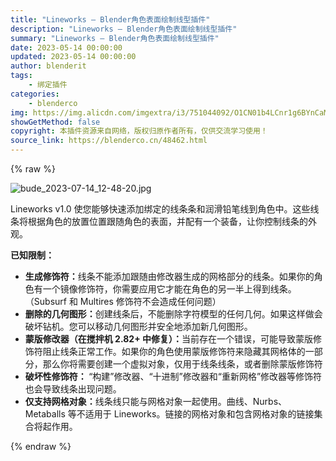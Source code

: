 ```yaml
---
title: "Lineworks – Blender角色表面绘制线型插件"
description: "Lineworks – Blender角色表面绘制线型插件"
summary: "Lineworks – Blender角色表面绘制线型插件"
date: 2023-05-14 00:00:00
updated: 2023-05-14 00:00:00
author: blenderit
tags: 
    - 绑定插件
categories:
    - blenderco
img: https://img.alicdn.com/imgextra/i3/751044092/O1CN01b4LCnr1g6BYnCaMm2_!!751044092.jpg
showGetMethod: false
copyright: 本插件资源来自网络，版权归原作者所有，仅供交流学习使用！
source_link: https://blenderco.cn/48462.html
---
```


{% raw %}
<p><img class="aligncenter" src="https://img.alicdn.com/imgextra/i3/751044092/O1CN01b4LCnr1g6BYnCaMm2_!!751044092.jpg" alt="bude_2023-07-14_12-48-20.jpg"></p><p>Lineworks v1.0 使您能够快速添加绑定的线条条和润滑铅笔线到角色中。这些线条将根据角色的放置位置跟随角色的表面，并配有一个装备，让你控制线条的外观。</p><p><strong>已知限制：</strong></p><ul>
<li><span><strong>生成修饰符：</strong>线条不能添加跟随由修改器生成的网格部分的线条。如果你的角色有一个镜像修饰符，你需要应用它才能在角色的另一半上得到线条。（Subsurf 和 Multires 修饰符不会造成任何问题）</span></li>
<li><span><strong>删除的几何图形：</strong>创建线条后，不能删除字符模型的任何几何。如果这样做会破坏钻机。您可以移动几何图形并安全地添加新几何图形。</span></li>
<li><span><strong>蒙版修改器（在搅拌机 2.82+ 中修复）：</strong>当前存在一个错误，可能导致蒙版修饰符阻止线条正常工作。如果你的角色使用蒙版修饰符来隐藏其网格体的一部分，那么你将需要创建一个虚拟对象，仅用于线条线条，或者删除蒙版修饰符</span></li>
<li><span><strong>破坏性修饰符： </strong>“构建”修改器、“十进制”修改器和“重新网格”修改器等修饰符也会导致线条出现问题。</span></li>
<li><span><strong>仅支持网格对象：</strong>线条线只能与网格对象一起使用。曲线、Nurbs、Metaballs 等不适用于 Lineworks。链接的网格对象和包含网格对象的链接集合将起作用。</span></li>
</ul>
<div style="display: none">blenderco</div>
{% endraw %}
